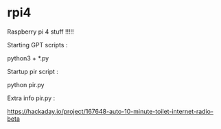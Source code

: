 # rpi4

Raspberry pi 4 stuff !!!!!

Starting GPT scripts :

python3 + *.py 

Startup pir script :

python pir.py

Extra info pir.py :

https://hackaday.io/project/167648-auto-10-minute-toilet-internet-radio-beta
